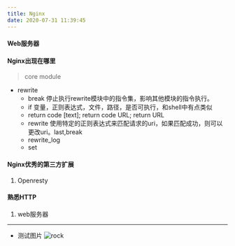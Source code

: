 ```yaml
---
title: Nginx
date: 2020-07-31 11:39:45
---
```

#### Web服务器

#### Nginx出现在哪里

> core module 

- rewrite
  - break 停止执行rewrite模块中的指令集，影响其他模块的指令执行。
  - if  变量，正则表达式，文件，路径，是否可执行，和shell中有点类似
  - return code [text]; return code URL; return URL
  - rewrite 使用特定的正则表达式来匹配请求的uri，如果匹配成功，则可以更改uri。last,break
  - rewrite_log
  - set



#### Nginx优秀的第三方扩展
1. Openresty

#### 熟悉HTTP
1. web服务器

---

- 测试图片
![rock](https://azou.tech/blog/static/image/shiprock.jpg)

